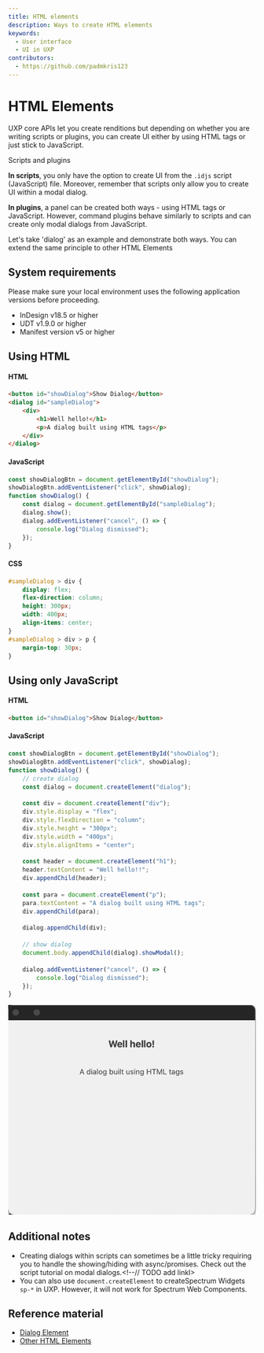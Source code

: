 ```yaml
---
title: HTML elements
description: Ways to create HTML elements
keywords:
  - User interface
  - UI in UXP
contributors:
  - https://github.com/padmkris123
---
```


# HTML Elements

UXP core APIs let you create renditions but depending on whether you are writing scripts or plugins, you can create UI either by using HTML tags or just stick to JavaScript.

<InlineAlert variant="info" slots="header, text1, text2"/>

Scripts and plugins

**In scripts**, you only have the option to create UI from the `.idjs` script (JavaScript) file. Moreover, remember that scripts only allow you to create UI within a modal dialog.

**In plugins**, a panel can be created both ways - using HTML tags or JavaScript. However, command plugins behave similarly to scripts and can create only modal dialogs from JavaScript.

Let's take 'dialog' as an example and demonstrate both ways. You can extend the same principle to other HTML Elements

## System requirements
Please make sure your local environment uses the following application versions before proceeding.
- InDesign v18.5 or higher
- UDT v1.9.0 or higher
- Manifest version v5 or higher

## Using HTML
<!-- Provide a simple example using code snippets -->

<CodeBlock slots="heading, code" repeat="3" languages="HTML, JavaScript, CSS" />

#### HTML
```html
<button id="showDialog">Show Dialog</button>
<dialog id="sampleDialog">
    <div>
        <h1>Well hello!</h1>
        <p>A dialog built using HTML tags</p>
    </div>
</dialog>
```

#### JavaScript
```js
const showDialogBtn = document.getElementById("showDialog");
showDialogBtn.addEventListener("click", showDialog);
function showDialog() {
    const dialog = document.getElementById("sampleDialog");
    dialog.show();
    dialog.addEventListener("cancel", () => {
        console.log("Dialog dismissed");
    });
}
```

#### CSS
```css
#sampleDialog > div {
    display: flex;
    flex-direction: column;
    height: 300px;
    width: 400px;
    align-items: center;
}
#sampleDialog > div > p {
    margin-top: 30px;
}
```

## Using only JavaScript

<CodeBlock slots="heading, code" repeat="2" languages="HTML, JavaScript" />

#### HTML
```html
<button id="showDialog">Show Dialog</button>
```

#### JavaScript
```js
const showDialogBtn = document.getElementById("showDialog");
showDialogBtn.addEventListener("click", showDialog);
function showDialog() {
    // create dialog 
    const dialog = document.createElement("dialog");  
  
    const div = document.createElement("div");
    div.style.display = "flex";
    div.style.flexDirection = "column";
    div.style.height = "300px";
    div.style.width = "400px";
    div.style.alignItems = "center";
  
    const header = document.createElement("h1");
    header.textContent = "Well hello!!";
    div.appendChild(header);

    const para = document.createElement("p");
    para.textContent = "A dialog built using HTML tags";
    div.appendChild(para);
  
    dialog.appendChild(div);
    
    // show dialog
    document.body.appendChild(dialog).showModal();
    
    dialog.addEventListener("cancel", () => {
        console.log("Dialog dismissed");
    });
}
```

![Sample dialog](sample-dialog.png)

## Additional notes
- Creating dialogs within scripts can sometimes be a little tricky requiring you to handle the showing/hiding with async/promises. Check out the script tutorial on modal dialogs.<!--// TODO add linkI>
- You can also use `document.createElement` to createSpectrum Widgets `sp-*` in UXP. However, it will not work for Spectrum Web Components.

## Reference material
- [Dialog Element](/indesign/uxp/reference/uxp-api/reference-js/Global%20Members/HTML%20Elements/HTMLDialogElement/)
- [Other HTML Elements](/indesign/uxp/reference/uxp-api/reference-js/Global%20Members/HTML%20Elements/)

